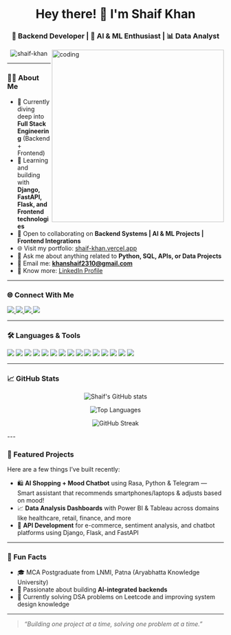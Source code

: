 <h1 align="center">Hey there! 👋 I'm Shaif Khan</h1>
<h3 align="center">🚀 Backend Developer | 🤖 AI & ML Enthusiast | 📊 Data Analyst</h3>
<img align="right" alt="coding" width="400" src="https://miro.medium.com/v2/resize:fit:1400/1*4fNBO_UDYEVxM0E5T2FyJQ.gif">

<p align="center">
  <img src="https://komarev.com/ghpvc/?username=shaif-khan&label=Profile%20Views&color=0e75b6&style=flat" alt="shaif-khan" />
</p>

---

### 🧑‍💻 About Me
- 🔭 Currently diving deep into **Full Stack Engineering** (Backend + Frontend)
- 🧠 Learning and building with **Django, FastAPI, Flask, and Frontend technologies**
- 🤝 Open to collaborating on **Backend Systems | AI & ML Projects | Frontend Integrations**
- 🌐 Visit my portfolio: [shaif-khan.vercel.app](https://my-portfolio-website-jet-ten.vercel.app/)
- 💬 Ask me about anything related to **Python, SQL, APIs, or Data Projects**
- 📧 Email me: **khanshaif2310@gmail.com**
- 📄 Know more: [LinkedIn Profile](https://www.linkedin.com/in/shaif-khan)

---

### 🌐 Connect With Me
<p align="left">
  <a href="https://www.linkedin.com/in/shaif-khan" target="_blank">
    <img src="https://img.shields.io/badge/LinkedIn-0077B5?style=for-the-badge&logo=linkedin&logoColor=white" />
  </a>
  <a href="https://www.kaggle.com/shaifk" target="_blank">
    <img src="https://img.shields.io/badge/Kaggle-20BEFF?style=for-the-badge&logo=kaggle&logoColor=white" />
  </a>
  <a href="https://instagram.com/shaif8184" target="_blank">
    <img src="https://img.shields.io/badge/Instagram-E4405F?style=for-the-badge&logo=instagram&logoColor=white" />
  </a>
  <a href="https://www.leetcode.com/shaif2310" target="_blank">
    <img src="https://img.shields.io/badge/LeetCode-FFA116?style=for-the-badge&logo=leetcode&logoColor=black" />
  </a>
</p>

---

### 🛠️ Languages & Tools
<p align="left">
  <img src="https://img.shields.io/badge/Python-3776AB?style=flat-square&logo=python&logoColor=white"/>
  <img src="https://img.shields.io/badge/PostgreSQL-336791?style=flat-square&logo=postgresql&logoColor=white"/>
  <img src="https://img.shields.io/badge/MSSQL-CC2927?style=flat-square&logo=microsoft-sql-server&logoColor=white"/>
  <img src="https://img.shields.io/badge/Flask-000000?style=flat-square&logo=flask&logoColor=white"/>
  <img src="https://img.shields.io/badge/FastAPI-009688?style=flat-square&logo=fastapi&logoColor=white"/>
  <img src="https://img.shields.io/badge/Django-092E20?style=flat-square&logo=django&logoColor=white"/>
  <img src="https://img.shields.io/badge/HTML5-E34F26?style=flat-square&logo=html5&logoColor=white"/>
  <img src="https://img.shields.io/badge/CSS3-1572B6?style=flat-square&logo=css3&logoColor=white"/>
  <img src="https://img.shields.io/badge/Tailwind_CSS-38B2AC?style=flat-square&logo=tailwind-css&logoColor=white"/>
  <img src="https://img.shields.io/badge/JavaScript-F7DF1E?style=flat-square&logo=javascript&logoColor=black"/>
  <img src="https://img.shields.io/badge/Pandas-150458?style=flat-square&logo=pandas&logoColor=white"/>
  <img src="https://img.shields.io/badge/Seaborn-0769AD?style=flat-square"/>
  <img src="https://img.shields.io/badge/Scikit--Learn-F7931E?style=flat-square&logo=scikit-learn&logoColor=white"/>
  <img src="https://img.shields.io/badge/Selenium-43B02A?style=flat-square&logo=selenium&logoColor=white"/>
  <img src="https://img.shields.io/badge/Git-F05032?style=flat-square&logo=git&logoColor=white"/>
</p>

---

### 📈 GitHub Stats
<p align="center"> <img src="https://github-readme-stats.vercel.app/api?username=shaif-khan&show_icons=true&theme=default" alt="Shaif's GitHub stats"/> </p> <p align="center"> <img src="https://github-readme-stats.vercel.app/api/top-langs/?username=shaif-khan&layout=compact&theme=default" alt="Top Languages"/> </p> <p align="center"> <img src="https://github-readme-streak-stats.herokuapp.com/?user=shaif-khan&theme=default" alt="GitHub Streak"/> </p>
---

### 🧠 Featured Projects
Here are a few things I’ve built recently:

- 🛍️ **AI Shopping + Mood Chatbot** using Rasa, Python & Telegram — Smart assistant that recommends smartphones/laptops & adjusts based on mood!
- 📈 **Data Analysis Dashboards** with Power BI & Tableau across domains like healthcare, retail, finance, and more
- 🔗 **API Development** for e-commerce, sentiment analysis, and chatbot platforms using Django, Flask, and FastAPI

---

### 🎯 Fun Facts
- 🎓 MCA Postgraduate from LNMI, Patna (Aryabhatta Knowledge University)
- 🤖 Passionate about building **AI-integrated backends**
- 🧠 Currently solving DSA problems on Leetcode and improving system design knowledge

---

> _“Building one project at a time, solving one problem at a time.”_

